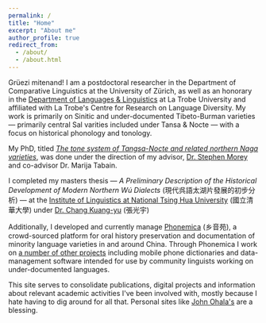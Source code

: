 ```yaml
---
permalink: /
title: "Home"
excerpt: "About me"
author_profile: true
redirect_from: 
  - /about/
  - /about.html
---
```



Grüezi mitenand! I am a postdoctoral researcher in the Department of Comparative Linguistics at the University of Zürich, as well as an honorary in the [Department of Languages & Linguistics](https://www.latrobe.edu.au/languages-and-linguistics) at La Trobe University and affiliated with La Trobe's Centre for Research on Language Diversity. My work is primarily on Sinitic and under-documented Tibeto-Burman varieties — primarily central Sal varities included under Tansa & Nocte — with a focus on historical phonology and tonology.

My PhD, titled [_The tone system of Tangsa-Nocte and related northern Naga varieties_](http://arrow.latrobe.edu.au:8080/vital/access/manager/Repository/latrobe:43159), was done under the direction of my advisor, [Dr. Stephen Morey](https://scholars.latrobe.edu.au/display/smorey) and co-advisor Dr. Marija Tabain.

I completed my masters thesis — _A Preliminary Description of the Historical Development of Modern Northern Wú Dialects_ (現代呉語太湖片發展的初步分析) — at the [Institute of Linguistics at National Tsing Hua University](http://www.ling.nthu.edu.tw/bin/home.php) (國立清華大學) under [Dr. Chang Kuang-yu](http://ling.web.nthu.edu.tw/files/14-1264-125505,r6426-1.php?Lang=zh-tw) (張光宇)

Additionally, I developed and currently manage [Phonemica](http://phonemica.net) (乡音苑), a crowd-sourced platform for oral history preservation and documentation of minority language varieties in and around China. Through Phonemica I work on [a number of other projects](https://github.com/phonemica) including mobile phone dictionaries and data-management software intended for use by community linguists working on under-documented languages.

This site serves to consolidate publications, digital projects and information about relevant academic activities I've been involved with, mostly because I hate having to dig around for all that. Personal sites like [John Ohala's](http://linguistics.berkeley.edu/~ohala/) are a blessing.
